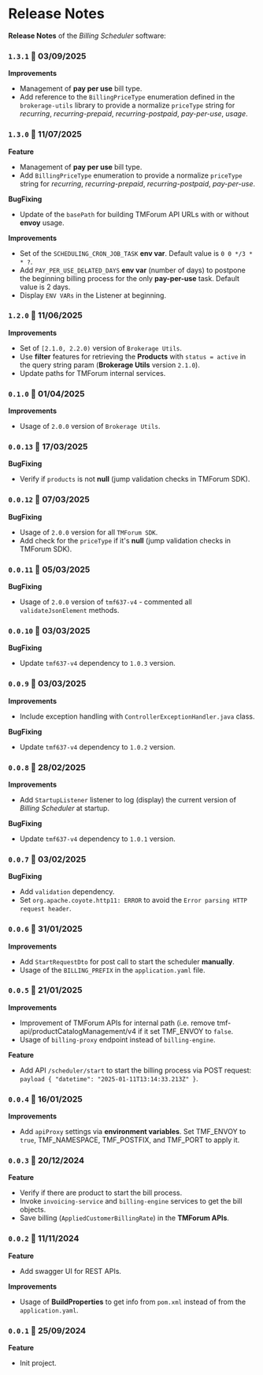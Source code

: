 # Release Notes

**Release Notes** of the *Billing Scheduler* software:

### <code>1.3.1</code> :calendar: 03/09/2025
**Improvements**
* Management of **pay per use** bill type.
* Add reference to the `BillingPriceType` enumeration defined in the `brokerage-utils` library to provide a normalize `priceType` string for *recurring*, *recurring-prepaid*, *recurring-postpaid*, *pay-per-use*, *usage*. 

### <code>1.3.0</code> :calendar: 11/07/2025
**Feature**
* Management of **pay per use** bill type.
* Add `BillingPriceType` enumeration to provide a normalize `priceType` string for *recurring*, *recurring-prepaid*, *recurring-postpaid*, *pay-per-use*. 

**BugFixing**
* Update of the `basePath` for building TMForum API URLs with or without **envoy** usage.

**Improvements**
* Set of the `SCHEDULING_CRON_JOB_TASK` **env var**. Default value is `0 0 */3 * * ?`.
* Add `PAY_PER_USE_DELATED_DAYS` **env var** (number of days) to postpone the beginning billing process for the only **pay-per-use** task. Default value is 2 days.
* Display `ENV VARs` in the Listener at beginning.

### <code>1.2.0</code> :calendar: 11/06/2025
**Improvements**
* Set of `[2.1.0, 2.2.0)` version of `Brokerage Utils`.
* Use **filter** features for retrieving the **Products** with `status = active` in the query string param (**Brokerage Utils** version `2.1.0`).
* Update paths for TMForum internal services.


### <code>0.1.0</code> :calendar: 01/04/2025
**Improvements**
* Usage of `2.0.0` version of `Brokerage Utils`.


### <code>0.0.13</code> :calendar: 17/03/2025
**BugFixing**
* Verify if `products` is not **null** (jump validation checks in TMForum SDK).


### <code>0.0.12</code> :calendar: 07/03/2025
**BugFixing**
* Usage of `2.0.0` version for all `TMForum SDK`.
* Add check for the `priceType` if it's **null** (jump validation checks in TMForum SDK).


### <code>0.0.11</code> :calendar: 05/03/2025
**BugFixing**
* Usage of `2.0.0` version of `tmf637-v4` - commented all `validateJsonElement` methods.


### <code>0.0.10</code> :calendar: 03/03/2025
**BugFixing**
* Update `tmf637-v4` dependency to `1.0.3` version.


### <code>0.0.9</code> :calendar: 03/03/2025
**Improvements**
* Include exception handling with `ControllerExceptionHandler.java` class.

**BugFixing**
* Update `tmf637-v4` dependency to `1.0.2` version.


### <code>0.0.8</code> :calendar: 28/02/2025
**Improvements**
* Add `StartupListener` listener to log (display) the current version of *Billing Scheduler* at startup.

**BugFixing**
* Update `tmf637-v4` dependency to `1.0.1` version.


### <code>0.0.7</code> :calendar: 03/02/2025
**BugFixing**
* Add `validation` dependency.
* Set `org.apache.coyote.http11: ERROR` to avoid the `Error parsing HTTP request header`.


### <code>0.0.6</code> :calendar: 31/01/2025
**Improvements**
* Add `StartRequestDto` for post call to start the scheduler **manually**.
* Usage of the `BILLING_PREFIX` in the `application.yaml` file.


### <code>0.0.5</code> :calendar: 21/01/2025
**Improvements**
* Improvement of TMForum APIs for internal path (i.e. remove tmf-api/productCatalogManagement/v4 if it set TMF_ENVOY to `false`.
* Usage of `billing-proxy` endpoint instead of `billing-engine`.

**Feature**
* Add API `/scheduler/start` to start the billing process via POST request: `payload { "datetime": "2025-01-11T13:14:33.213Z" }`.
 

### <code>0.0.4</code> :calendar: 16/01/2025
**Improvements**
* Add `apiProxy` settings via **environment variables**. Set TMF_ENVOY to `true`, TMF_NAMESPACE, TMF_POSTFIX, and TMF_PORT to apply it.
 

### <code>0.0.3</code> :calendar: 20/12/2024
**Feature**
* Verify if there are product to start the bill process.
* Invoke `invoicing-service` and `billing-engine` services to get the bill objects.
* Save billing (`AppliedCustomerBillingRate`) in the **TMForum APIs**. 


### <code>0.0.2</code> :calendar: 11/11/2024
**Feature**
* Add swagger UI for REST APIs.

**Improvements**
* Usage of **BuildProperties** to get info from `pom.xml` instead of from the `application.yaml`.


### <code>0.0.1</code> :calendar: 25/09/2024
**Feature**
* Init project.
